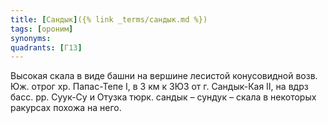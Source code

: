 ```yaml
---
title: [Сандык]({% link _terms/сандык.md %})
tags: [ороним]
synonyms:
quadrants: [Г13]
---
```


Высокая скала в виде башни на вершине лесистой конусовидной возв. Юж. отрог хр.
Папас-Тепе I, в 3 км к ЗЮЗ от г. Сандык-Кая II, на вдрз басс. рр. Суук-Су и
Отузка тюрк. сандык – сундук – скала в некоторых ракурсах похожа на него.
